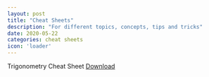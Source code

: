 ```yaml
---
layout: post
title: "Cheat Sheets"
description: "For different topics, concepts, tips and tricks"
date: 2020-05-22
categories: cheat sheets
icon: 'loader'
---
```

<p>Trigonometry Cheat Sheet
<a class="btn btn-danger" role="button" href="https://github.com/thePiParadox/landing-page-theme/raw/master/cheatsheets/Trig_Cheat_Sheet.pdf"
   download="file.pdf">
  Download
</a>
</p>
    

